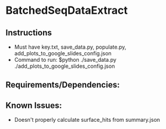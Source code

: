 # BatchedSeqDataExtract

## Instructions
- Must have key.txt, save_data.py, populate.py, add_plots_to_google_slides_config.json
- Command to run: $python ./save_data.py ./add_plots_to_google_slides_config.json

## Requirements/Dependencies:


## Known Issues:
- Doesn't properly calculate surface_hits from summary.json